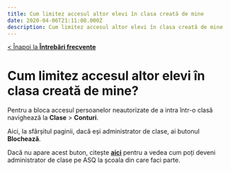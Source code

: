 ```yaml
---
title: Cum limitez accesul altor elevi în clasa creată de mine
date: 2020-04-06T21:11:08.000Z
description: Cum limitez accesul altor elevi în clasa creată de mine
---
```


[< Înapoi la **Întrebări frecvente**](/intrebari-frecvente/)

# Cum limitez accesul altor elevi în clasa creată de mine?

Pentru a bloca accesul persoanelor neautorizate de a intra într-o clasă navighează la **Clase** > **Conturi**.

Aici, la sfârșitul paginii, dacă eși administrator de clase, ai butonul **Blochează**.

Dacă nu apare acest buton, citește [**aici**](/faq/cum-pot-scoate-contul-unui-elev-din-clasa-mea/) pentru a vedea cum poți deveni administrator de clase pe ASQ la școala din care faci parte.
